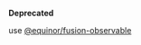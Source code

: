 **Deprecated**

use [@equinor/fusion-observable](https://www.npmjs.com/package/@equinor/fusion-observable)